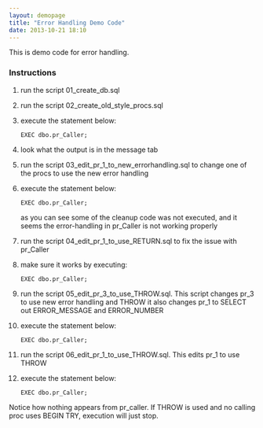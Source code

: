 ```yaml
---
layout: demopage
title: "Error Handling Demo Code"
date: 2013-10-21 18:10
---
```


This is demo code for error handling.

### Instructions

1. run the script 01_create_db.sql
2. run the script 02_create_old_style_procs.sql
3. execute the statement below:

    `EXEC dbo.pr_Caller;`

4. look what the output is in the message tab
5. run the script 03_edit_pr_1_to_new_errorhandling.sql to change one of the procs to use the new error handling
6. execute the statement below:

    `EXEC dbo.pr_Caller;`

    as you can see some of the cleanup code was not executed, and it seems the error-handling in pr_Caller is not working properly

7. run the script 04_edit_pr_1_to_use_RETURN.sql to fix the issue with pr_Caller
8. make sure it works by executing:
    
    `EXEC dbo.pr_Caller;`

9. run the script 05_edit_pr_3_to_use_THROW.sql. This script changes pr_3 to use new error handling and THROW it also changes pr_1 to SELECT out ERROR_MESSAGE and ERROR_NUMBER

10. execute the statement below:

    `EXEC dbo.pr_Caller;`

11. run the script 06_edit_pr_1_to_use_THROW.sql. This edits pr_1 to use THROW

12. execute the statement below:

    `EXEC dbo.pr_Caller;`

Notice how nothing appears from pr_caller. If THROW is used and no calling proc uses BEGIN TRY, execution will just stop.


